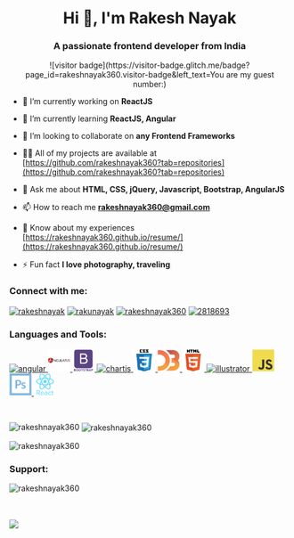 <h1 align="center">Hi 👋, I'm Rakesh Nayak</h1>
<h3 align="center">A passionate frontend developer from India</h3>

<p align="center"> ![visitor badge](https://visitor-badge.glitch.me/badge?page_id=rakeshnayak360.visitor-badge&left_text=You are my guest number:) </p>

- 🔭 I’m currently working on **ReactJS**

- 🌱 I’m currently learning **ReactJS, Angular**

- 👯 I’m looking to collaborate on **any Frontend Frameworks**

- 👨‍💻 All of my projects are available at [https://github.com/rakeshnayak360?tab=repositories](https://github.com/rakeshnayak360?tab=repositories)

- 💬 Ask me about **HTML, CSS, jQuery, Javascript, Bootstrap, AngularJS**

- 📫 How to reach me **rakeshnayak360@gmail.com**

- 📄 Know about my experiences [https://rakeshnayak360.github.io/resume/](https://rakeshnayak360.github.io/resume/)

- ⚡ Fun fact **I love photography, traveling**

<h3 align="left">Connect with me:</h3>
<p align="left">
<a href="https://codepen.io/rakeshnayak" target="blank"><img align="center" src="https://raw.githubusercontent.com/rahuldkjain/github-profile-readme-generator/master/src/images/icons/Social/codepen.svg" alt="rakeshnayak" height="30" width="40" /></a>
<a href="https://twitter.com/rakunayak" target="blank"><img align="center" src="https://raw.githubusercontent.com/rahuldkjain/github-profile-readme-generator/master/src/images/icons/Social/twitter.svg" alt="rakunayak" height="30" width="40" /></a>
<a href="https://linkedin.com/in/rakeshnayak360" target="blank"><img align="center" src="https://raw.githubusercontent.com/rahuldkjain/github-profile-readme-generator/master/src/images/icons/Social/linked-in-alt.svg" alt="rakeshnayak360" height="30" width="40" /></a>
<a href="https://stackoverflow.com/users/2818693" target="blank"><img align="center" src="https://raw.githubusercontent.com/rahuldkjain/github-profile-readme-generator/master/src/images/icons/Social/stack-overflow.svg" alt="2818693" height="30" width="40" /></a>
</p>

<h3 align="left">Languages and Tools:</h3>
<p align="left"> <a href="https://angular.io" target="_blank"> <img src="https://angular.io/assets/images/logos/angular/angular.svg" alt="angular" width="40" height="40"/> </a> <a href="https://angular.io" target="_blank"> <img src="https://raw.githubusercontent.com/devicons/devicon/master/icons/angularjs/angularjs-original-wordmark.svg" alt="angularjs" width="40" height="40"/> </a> <a href="https://getbootstrap.com" target="_blank"> <img src="https://raw.githubusercontent.com/devicons/devicon/master/icons/bootstrap/bootstrap-plain-wordmark.svg" alt="bootstrap" width="40" height="40"/> </a> <a href="https://www.chartjs.org" target="_blank"> <img src="https://www.chartjs.org/media/logo-title.svg" alt="chartjs" width="40" height="40"/> </a> <a href="https://www.w3schools.com/css/" target="_blank"> <img src="https://raw.githubusercontent.com/devicons/devicon/master/icons/css3/css3-original-wordmark.svg" alt="css3" width="40" height="40"/> </a> <a href="https://d3js.org/" target="_blank"> <img src="https://raw.githubusercontent.com/devicons/devicon/master/icons/d3js/d3js-original.svg" alt="d3js" width="40" height="40"/> </a> <a href="https://www.w3.org/html/" target="_blank"> <img src="https://raw.githubusercontent.com/devicons/devicon/master/icons/html5/html5-original-wordmark.svg" alt="html5" width="40" height="40"/> </a> <a href="https://www.adobe.com/in/products/illustrator.html" target="_blank"> <img src="https://www.vectorlogo.zone/logos/adobe_illustrator/adobe_illustrator-icon.svg" alt="illustrator" width="40" height="40"/> </a> <a href="https://developer.mozilla.org/en-US/docs/Web/JavaScript" target="_blank"> <img src="https://raw.githubusercontent.com/devicons/devicon/master/icons/javascript/javascript-original.svg" alt="javascript" width="40" height="40"/> </a> <a href="https://www.photoshop.com/en" target="_blank"> <img src="https://raw.githubusercontent.com/devicons/devicon/master/icons/photoshop/photoshop-line.svg" alt="photoshop" width="40" height="40"/> </a> <a href="https://reactjs.org/" target="_blank"> <img src="https://raw.githubusercontent.com/devicons/devicon/master/icons/react/react-original-wordmark.svg" alt="react" width="40" height="40"/> </a> </p>
<br>

<p><img align="left" src="https://github-readme-stats.vercel.app/api/top-langs?username=rakeshnayak360&show_icons=true&locale=en&layout=compact" alt="rakeshnayak360" /></p>

<p>&nbsp;<img align="center" src="https://github-readme-stats.vercel.app/api?username=rakeshnayak360&show_icons=true&locale=en" alt="rakeshnayak360" /></p>

<p><img align="center" src="https://github-readme-streak-stats.herokuapp.com/?user=rakeshnayak360&" alt="rakeshnayak360" /></p>


<h3 align="left">Support:</h3>
<p><a href="https://www.buymeacoffee.com/rakeshnayak360"> <img align="left" src="https://cdn.buymeacoffee.com/buttons/v2/default-yellow.png" height="50" width="190" alt="rakeshnayak360" /></a></p>
<br><br><br>

![](https://estruyf-github.azurewebsites.net/api/VisitorHit?user=rakeshnayak360&repo=github-visitors-badge&countColorcountColor&countColor=%237B1E7A)

